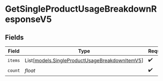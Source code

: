 # GetSingleProductUsageBreakdownResponseV5


## Fields

| Field                                                                                            | Type                                                                                             | Required                                                                                         | Description                                                                                      |
| ------------------------------------------------------------------------------------------------ | ------------------------------------------------------------------------------------------------ | ------------------------------------------------------------------------------------------------ | ------------------------------------------------------------------------------------------------ |
| `items`                                                                                          | List[[models.SingleProductUsageBreakdownItemV5](../models/singleproductusagebreakdownitemv5.md)] | :heavy_check_mark:                                                                               | N/A                                                                                              |
| `count`                                                                                          | *float*                                                                                          | :heavy_check_mark:                                                                               | N/A                                                                                              |